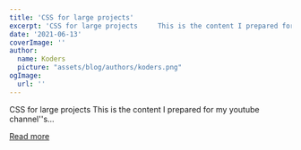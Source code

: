 ```yaml
---
title: 'CSS for large projects'
excerpt: 'CSS for large projects     This is the content I prepared for my youtube channel''s...'
date: '2021-06-13'
coverImage: ''
author:
  name: Koders
  picture: "assets/blog/authors/koders.png"
ogImage:
  url: ''
---
```


CSS for large projects     This is the content I prepared for my youtube channel''s...

[Read more](https://dev.to/hellonehha/css-for-large-projects-cmi)
